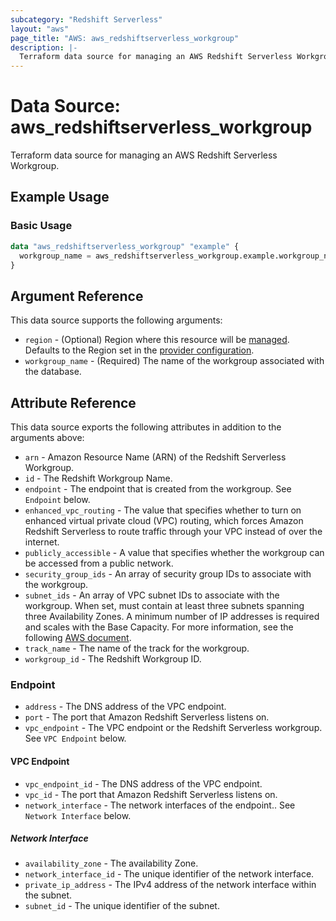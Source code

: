 ```yaml
---
subcategory: "Redshift Serverless"
layout: "aws"
page_title: "AWS: aws_redshiftserverless_workgroup"
description: |-
  Terraform data source for managing an AWS Redshift Serverless Workgroup.
---
```


# Data Source: aws_redshiftserverless_workgroup

Terraform data source for managing an AWS Redshift Serverless Workgroup.

## Example Usage

### Basic Usage

```terraform
data "aws_redshiftserverless_workgroup" "example" {
  workgroup_name = aws_redshiftserverless_workgroup.example.workgroup_name
}
```

## Argument Reference

This data source supports the following arguments:

* `region` - (Optional) Region where this resource will be [managed](https://docs.aws.amazon.com/general/latest/gr/rande.html#regional-endpoints). Defaults to the Region set in the [provider configuration](https://registry.terraform.io/providers/hashicorp/aws/latest/docs#aws-configuration-reference).
* `workgroup_name` - (Required) The name of the workgroup associated with the database.

## Attribute Reference

This data source exports the following attributes in addition to the arguments above:

* `arn` - Amazon Resource Name (ARN) of the Redshift Serverless Workgroup.
* `id` - The Redshift Workgroup Name.
* `endpoint` - The endpoint that is created from the workgroup. See `Endpoint` below.
* `enhanced_vpc_routing` - The value that specifies whether to turn on enhanced virtual private cloud (VPC) routing, which forces Amazon Redshift Serverless to route traffic through your VPC instead of over the internet.
* `publicly_accessible` - A value that specifies whether the workgroup can be accessed from a public network.
* `security_group_ids` - An array of security group IDs to associate with the workgroup.
* `subnet_ids` - An array of VPC subnet IDs to associate with the workgroup. When set, must contain at least three subnets spanning three Availability Zones. A minimum number of IP addresses is required and scales with the Base Capacity. For more information, see the following [AWS document](https://docs.aws.amazon.com/redshift/latest/mgmt/serverless-known-issues.html).
* `track_name` - The name of the track for the workgroup.
* `workgroup_id` - The Redshift Workgroup ID.

### Endpoint

* `address` - The DNS address of the VPC endpoint.
* `port` - The port that Amazon Redshift Serverless listens on.
* `vpc_endpoint` - The VPC endpoint or the Redshift Serverless workgroup. See `VPC Endpoint` below.

#### VPC Endpoint

* `vpc_endpoint_id` - The DNS address of the VPC endpoint.
* `vpc_id` - The port that Amazon Redshift Serverless listens on.
* `network_interface` - The network interfaces of the endpoint.. See `Network Interface` below.

##### Network Interface

* `availability_zone` - The availability Zone.
* `network_interface_id` - The unique identifier of the network interface.
* `private_ip_address` - The IPv4 address of the network interface within the subnet.
* `subnet_id` - The unique identifier of the subnet.

